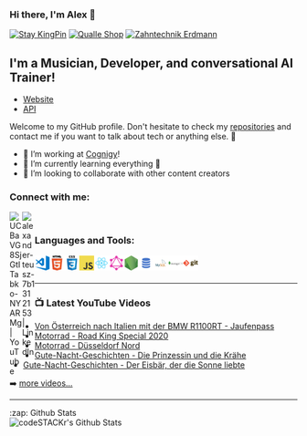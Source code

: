### Hi there, I'm Alex 👋

[![Stay KingPin](https://img.shields.io/website?label=stay-kingpin.de&style=for-the-badge&url=https%3A%2F%2Fstay-kingpin.de)](https://stay-kingpin.de)
[![Qualle Shop](https://img.shields.io/website?label=qualle.shop&style=for-the-badge&url=https%3A%2F%2Fqualle.shop/)](https://qualle.shop)
[![Zahntechnik Erdmann](https://img.shields.io/website?label=zahntechnik-erdmann.de&style=for-the-badge&url=https%3A%2F%2Fzahntechnik-erdmann.de)](https://zahntechnik-erdmann.de/)

## I'm a Musician, Developer, and conversational AI Trainer!

- [Website](https://alexteusz.de)
- [API](https://api.alexteusz.de)

Welcome to my GitHub profile. Don't hesitate to check my [repositories](https://github.com/AlexTeusz?tab=repositories) and contact me if you want to talk about tech or anything else. 🌴

- 🔭 I’m working at [Cognigy](https://www.cognigy.com)!
- 🌱 I’m currently learning everything 🤣
- 👯 I’m looking to collaborate with other content creators

### Connect with me:

[<img align="left" alt="UCBaVG8SjGtITabko-NYARMg | YouTube" width="22px" src="https://cdn.jsdelivr.net/npm/simple-icons@v3/icons/youtube.svg" />][youtube]
[<img align="left" alt="alexander-teusz-7b1312153 | LinkedIn" width="22px" src="https://cdn.jsdelivr.net/npm/simple-icons@v3/icons/linkedin.svg" />][linkedin]

<br />

### Languages and Tools:

<img align="left" alt="Visual Studio Code" width="26px" src="https://raw.githubusercontent.com/github/explore/80688e429a7d4ef2fca1e82350fe8e3517d3494d/topics/visual-studio-code/visual-studio-code.png" />
<img align="left" alt="HTML5" width="26px" src="https://raw.githubusercontent.com/github/explore/80688e429a7d4ef2fca1e82350fe8e3517d3494d/topics/html/html.png" />
<img align="left" alt="CSS3" width="26px" src="https://raw.githubusercontent.com/github/explore/80688e429a7d4ef2fca1e82350fe8e3517d3494d/topics/css/css.png" />
<img align="left" alt="JavaScript" width="26px" src="https://raw.githubusercontent.com/github/explore/80688e429a7d4ef2fca1e82350fe8e3517d3494d/topics/javascript/javascript.png" />
<img align="left" alt="React" width="26px" src="https://raw.githubusercontent.com/github/explore/80688e429a7d4ef2fca1e82350fe8e3517d3494d/topics/react/react.png" />
<img align="left" alt="GraphQL" width="26px" src="https://raw.githubusercontent.com/github/explore/80688e429a7d4ef2fca1e82350fe8e3517d3494d/topics/graphql/graphql.png" />
<img align="left" alt="Node.js" width="26px" src="https://raw.githubusercontent.com/github/explore/80688e429a7d4ef2fca1e82350fe8e3517d3494d/topics/nodejs/nodejs.png" />
<img align="left" alt="SQL" width="26px" src="https://raw.githubusercontent.com/github/explore/80688e429a7d4ef2fca1e82350fe8e3517d3494d/topics/sql/sql.png" />
<img align="left" alt="MySQL" width="26px" src="https://raw.githubusercontent.com/github/explore/80688e429a7d4ef2fca1e82350fe8e3517d3494d/topics/mysql/mysql.png" />
<img align="left" alt="MongoDB" width="26px" src="https://raw.githubusercontent.com/github/explore/80688e429a7d4ef2fca1e82350fe8e3517d3494d/topics/mongodb/mongodb.png" />
<img align="left" alt="Git" width="26px" src="https://raw.githubusercontent.com/github/explore/80688e429a7d4ef2fca1e82350fe8e3517d3494d/topics/git/git.png" />

<br />
<br />

---

### 📺 Latest YouTube Videos

<!-- YOUTUBE:START -->
- [Von Österreich nach Italien mit der BMW R1100RT - Jaufenpass](https://www.youtube.com/watch?v=fdEJ3sFsuRE)
- [Motorrad - Road King Special 2020](https://www.youtube.com/watch?v=BeeVp8OQYs8)
- [Motorrad - Düsseldorf Nord](https://www.youtube.com/watch?v=7JdL2MRhX1E)
- [Gute-Nacht-Geschichten - Die Prinzessin und die Krähe](https://www.youtube.com/watch?v=VBAprw0vW98)
- [Gute-Nacht-Geschichten - Der Eisbär, der die Sonne liebte](https://www.youtube.com/watch?v=eULSB9oO7Yg)
<!-- YOUTUBE:END -->

➡️ [more videos...](https://www.youtube.com/channel/UCBaVG8SjGtITabko-NYARMg?view_as=subscriber)

---

<summary>:zap: Github Stats</summary>

<img align="left" alt="codeSTACKr's Github Stats" src="https://github-readme-stats.codestackr.vercel.app/api?username=AlexTeusz&show_icons=true&hide_border=true" />


[youtube]: https://www.youtube.com/channel/UCBaVG8SjGtITabko-NYARMg?view_as=subscriber
[linkedin]: https://www.linkedin.com/in/alexander-teusz-7b1312153/
